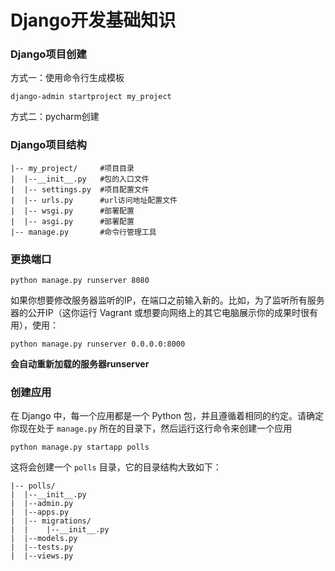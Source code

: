 # Django开发基础知识

### Django项目创建

方式一：使用命令行生成模板

```shell
django-admin startproject my_project
```

方式二：pycharm创建

### Django项目结构

```
|-- my_project/		#项目目录
|  |--__init__.py	#包的入口文件
|  |-- settings.py	#项目配置文件
|  |-- urls.py		#url访问地址配置文件
|  |-- wsgi.py		#部署配置
|  |-- asgi.py		#部署配置
|-- manage.py		#命令行管理工具
```

### 更换端口

```
python manage.py runserver 8080
```

​	如果你想要修改服务器监听的IP，在端口之前输入新的。比如，为了监听所有服务器的公开IP（这你运行 Vagrant 或想要向网络上的其它电脑展示你的成果时很有用），使用：

```
python manage.py runserver 0.0.0.0:8000
```

**会自动重新加载的服务器runserver**

### 创建应用

在 Django 中，每一个应用都是一个 Python 包，并且遵循着相同的约定。请确定你现在处于 `manage.py` 所在的目录下，然后运行这行命令来创建一个应用

```
python manage.py startapp polls
```

这将会创建一个 `polls` 目录，它的目录结构大致如下：

```
|-- polls/
|  |--__init__.py
|  |--admin.py
|  |--apps.py
|  |-- migrations/
|  |    |--__init__.py
|  |--models.py
|  |--tests.py
|  |--views.py
```